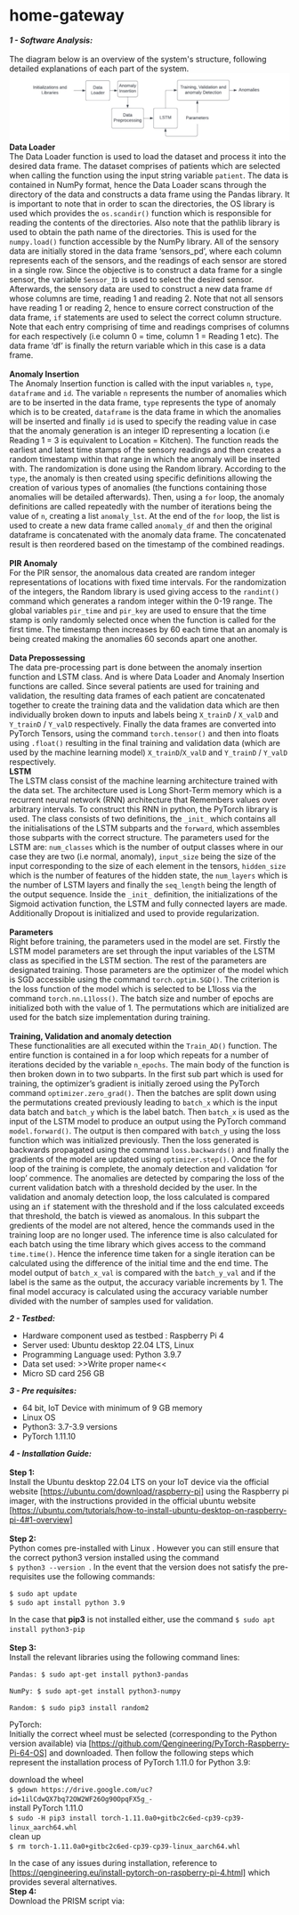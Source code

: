 # home-gateway

***1 - Software Analysis:***\
\
The diagram below is an overview of the system's structure, following detailed explanations of each part of the system.
![System Overview](SystemOverview.jpg)
**Data Loader**\
The Data Loader function is used to load the dataset and process it into the desired data frame. The dataset comprises of patients which are selected when calling the function  using the input string  variable ```patient```.  The data is contained in NumPy format, hence the Data Loader scans through the directory of the data and constructs a data frame using the Pandas library. It is important to note that in order to scan the directories, the OS library is used which provides the ```os.scandir()``` function which is responsible for reading the contents of the directories. Also note that the pathlib library is used to obtain the path name of the directories. This is used for the ```numpy.load()``` function accessible by the NumPy library. All of the sensory data are initially stored in the data frame ‘sensors_pd’, where each column represents each of the sensors, and the readings of each sensor are stored in a single row. Since the objective is to construct a data frame for a single sensor, the variable ```Sensor_ID``` is used to select the desired sensor. Afterwards, the sensory data are used to construct a new data frame ```df``` whose columns are time, reading 1 and reading 2. Note that not all sensors have reading 1 or reading 2, hence to ensure correct construction of the data frame, ```if``` statements are used to select the correct column structure. Note that each entry comprising of time and readings comprises of columns for each respectively (i.e column 0 = time, column 1 = Reading 1 etc). The data frame ‘df’ is finally the return variable which in this case is a data frame. \
\
**Anomaly Insertion**\
The Anomaly Insertion function is called with the input variables ```n```, ```type```, ```dataframe``` and ```id```. The variable ```n``` represents the number of anomalies which are to be inserted in the data frame, ```type``` represents the type of anomaly which is to be created, ```dataframe``` is the data frame in which the anomalies will be inserted and finally ```id``` is used to specify the reading value in case that the anomaly generation is an integer ID representing a location (i.e  Reading 1 = 3 is equivalent to Location = Kitchen). The function reads the earliest and latest time stamps of the sensory readings and then creates a random timestamp within that range in which the anomaly will be inserted with. The randomization is done using the Random library.  According to the ```type```, the anomaly is then created using specific definitions allowing the creation of various types of anomalies  (the functions containing those anomalies will be detailed afterwards). Then, using a ```for``` loop, the anomaly definitions are called repeatedly with the number of iterations being the value of ```n```, creating a list ```anomaly_lst```. At the end of the ```for``` loop, the list is used to create a new data frame called ```anomaly_df``` and then the original dataframe is concatenated with the anomaly data frame. The concatenated result is then reordered based on the timestamp of the combined readings.\
\
**PIR Anomaly**\
For the PIR sensor, the anomalous data created are random integer representations of locations with fixed time intervals. For the randomization of the integers, the Random library is used giving access to the ```randint()``` command which generates a random integer within the 0-19 range. The global variables ```pir_time``` and ```pir_key``` are used to ensure that the time stamp is only randomly selected once when the function is called for the first time. The timestamp then increases by 60 each time that an anomaly is being created making the anomalies 60 seconds apart one another.\
\
**Data Prepossessing**\
The data pre-processing part is done between the anomaly insertion function and LSTM class. And is where Data Loader and Anomaly Insertion functions are called. Since several patients are used for training and validation, the resulting data frames of each patient are concatenated together to create the training data and the validation data which are then individually broken down to inputs and labels being ```X_trainD``` / ```X_valD``` and ```Y_trainD``` / ```Y_valD``` respectively. Finally the data frames are converted into PyTorch Tensors, using the command ```torch.tensor()``` and then into floats using ```.float()``` resulting in the final training and validation data (which are used by the machine learning model) ```X_trainD```/```X_valD``` and ```Y_trainD``` / ```Y_valD``` respectively. 
\
**LSTM**\
The LSTM class consist of the machine learning architecture trained with the data set. The architecture used is Long Short-Term memory which is a recurrent neural network (RNN) architecture that Remembers values over arbitrary intervals. To construct this RNN in python, the PyTorch library is used. The class consists of two definitions, the ```_init_``` which contains all the initialisations of the LSTM subparts and the ```forward```, which assembles those subparts with the correct structure.  The parameters used for the LSTM are: ```num_classes``` which is the number of output classes where in our case they are two (i.e normal, anomaly), ```input_size``` being the size of the input corresponding to the size of each element in the tensors, ```hidden_size``` which is the number of features of the hidden state, the ```num_layers``` which is the number of LSTM layers and finally the ```seq_length``` being the length of the output sequence. Inside the ```_init_``` definition, the initializations of the Sigmoid activation function, the LSTM and fully connected layers are made. Additionally Dropout is initialized and used to provide regularization.\
\
**Parameters**\
Right before training, the parameters used in the model are set. Firstly the LSTM model parameters are set through the input variables of the LSTM class as specified in the LSTM section. The rest of the parameters are designated training. Those parameters are the optimizer of the model which is SGD accessible using the command ```torch.optim.SGD()```. The criterion is the loss function of the model which is selected to be L1loss via the command ```torch.nn.L1loss()```. The batch size and number of epochs are initialized both with the value of 1. The permutations which are initialized are used for the batch size implementation during training.\
\
**Training, Validation and anomaly detection**\
These functionalities are all executed within the ```Train_AD()``` function. The entire function is contained in a for loop which repeats for a number of iterations decided by the variable ```n_epochs```. The main body of the function is then broken down in to two subparts. In the first sub part which is used for training, the optimizer’s gradient is initially zeroed using the PyTorch command ```optimizer.zero_grad()```.  Then the batches are split down using the permutations created previously leading to ```batch_x``` which is the input data batch and ```batch_y``` which is the label batch. Then ```batch_x``` is used as the input of the LSTM model to produce an output using the PyTorch command ```model.forward()```. The output is then compared with ```batch_y``` using the loss function which was initialized previously. Then the loss generated is backwards propagated using the command ```loss.backwards()``` and finally the gradients of the model are updated using ```optimizer.step()```. Once the for loop of the training is complete, the anomaly detection and validation ‘for loop’ commence. The anomalies are detected by comparing the loss of the current validation batch with a threshold decided by the user. In the validation and anomaly detection loop, the loss calculated is compared using an ```if``` statement with the threshold and if the loss calculated exceeds that threshold, the batch is viewed as anomalous. In this subpart the gredients of the model are not altered, hence the commands used in the training loop are no longer used. The inference time is also calculated for each batch using the time library which gives access to the command ```time.time()```. Hence the inference time taken for a single iteration can be calculated using the difference of the initial time and the end time. The model output of ```batch_x_val``` is compared with the ```batch_y_val``` and if the label is the same as the output, the accuracy variable increments by 1. The final model accuracy is calculated using the accuracy variable number divided with the number of samples used for validation.

***2 - Testbed:***
* Hardware component used as testbed : Raspberry Pi 4
* Server used: Ubuntu desktop 22.04 LTS, Linux
* Programming Language used: Python 3.9.7
* Data set used: >>Write proper name<<
* Micro SD card 256 GB

***3 - Pre requisites:***
* 64 bit, IoT Device with minimum of 9 GB memory
* Linux OS
* Python3: 3.7-3.9 versions
* PyTorch 1.11.10

***4 - Installation Guide:***\
\
**Step 1:**\
Install the Ubuntu desktop 22.04 LTS on  your IoT device via the official website [https://ubuntu.com/download/raspberry-pi] using the Raspberry pi imager, with the instructions provided in the official ubuntu website [https://ubuntu.com/tutorials/how-to-install-ubuntu-desktop-on-raspberry-pi-4#1-overview]
\
\
**Step 2:**\
Python comes pre-installed with Linux . However you can still ensure that the correct python3 version installed using the command  
```$ python3 --version ```. In the event that the version does not satisfy the pre-requisites use the following commands: 
```
$ sudo apt update
$ sudo apt install python 3.9
```
In the case that **pip3** is not installed either, use the command ```$ sudo apt install python3-pip```
\
\
**Step 3:**\
Install the relevant libraries using the following command lines:
```
Pandas: $ sudo apt-get install python3-pandas
```
```
NumPy: $ sudo apt-get install python3-numpy
```
```
Random: $ sudo pip3 install random2
```
PyTorch:\
Initially the correct wheel must be selected (corresponding to the Python version available) via [https://github.com/Qengineering/PyTorch-Raspberry-Pi-64-OS] and downloaded. Then follow the following steps which represent the installation process of PyTorch 1.11.0 for Python 3.9:

download the wheel\
```$ gdown https://drive.google.com/uc?id=1ilCdwQX7bq72OW2WF26Og90OpqFX5g_-```\
install PyTorch 1.11.0\
```$ sudo -H pip3 install torch-1.11.0a0+gitbc2c6ed-cp39-cp39-linux_aarch64.whl```\
clean up\
```$ rm torch-1.11.0a0+gitbc2c6ed-cp39-cp39-linux_aarch64.whl```

In the case of any issues during installation, reference to [https://qengineering.eu/install-pytorch-on-raspberry-pi-4.html] which provides several alternatives.
\
**Step 4:**\
Download the PRISM script via:<enter>
















